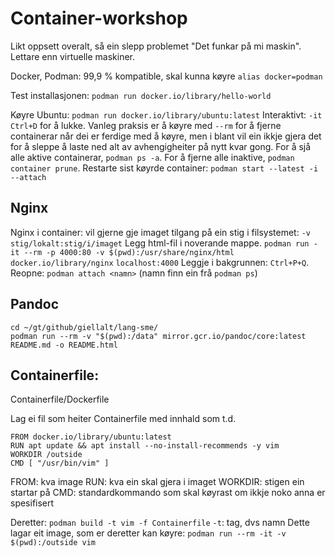 # Container-workshop
Likt oppsett overalt, så ein slepp problemet "Det funkar på mi maskin". Lettare enn virtuelle maskiner.

Docker, Podman: 99,9 % kompatible, skal kunna køyre `alias docker=podman`

Test installasjonen: `podman run docker.io/library/hello-world`

Køyre Ubuntu: `podman run docker.io/library/ubuntu:latest`
Interaktivt: `-it`
`Ctrl+D` for å lukke.
Vanleg praksis er å køyre med `--rm` for å fjerne containerar når dei er ferdige med å køyre, men i blant vil ein ikkje gjera det for å sleppe å laste ned alt av avhengigheiter på nytt kvar gong. For å sjå alle aktive containerar, `podman ps -a`. For å fjerne alle inaktive, `podman container prune`.
Restarte sist køyrde container: `podman start --latest -i --attach`

## Nginx
Nginx i container: vil gjerne gje imaget tilgang på ein stig i filsystemet: `-v stig/lokalt:stig/i/imaget`
Legg html-fil i noverande mappe.
`podman run -it --rm -p 4000:80 -v $(pwd):/usr/share/nginx/html docker.io/library/nginx`
`localhost:4000`
Leggje i bakgrunnen: `Ctrl+P+Q`. Reopne: `podman attach <namn>` (namn finn ein frå `podman ps`)


## Pandoc
```
cd ~/gt/github/giellalt/lang-sme/
podman run --rm -v "$(pwd):/data" mirror.gcr.io/pandoc/core:latest README.md -o README.html
```

## Containerfile:
Containerfile/Dockerfile

Lag ei fil som heiter Containerfile med innhald som t.d.
```
FROM docker.io/library/ubuntu:latest
RUN apt update && apt install --no-install-recommends -y vim
WORKDIR /outside
CMD [ "/usr/bin/vim" ]
```
FROM: kva image
RUN: kva ein skal gjera i imaget
WORKDIR: stigen ein startar på
CMD: standardkommando som skal køyrast om ikkje noko anna er spesifisert

Deretter: `podman build -t vim -f Containerfile`
`-t`: tag, dvs namn
Dette lagar eit image, som er deretter kan køyre: `podman run --rm -it -v $(pwd):/outside vim`
